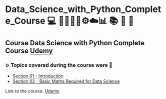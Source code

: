 # Data_Science_with_Python_Complete_Course 💻 👩🏻‍💻🤯⚙️☁️:bar_chart: :books: :game_die: :snake:
## Course Data Science with Python Complete Course [Udemy](https://www.udemy.com/course/data-science-with-python-complete-course/)
### :boom: Topics covered during the course were :rocket:
- [Section 01 - Introduction](https://github.com/romulovieira777/Data_Science_with_Python_Complete_Course/tree/main/Section_01_Introduction)
- [Section 02 - Basic Maths Required for Data Science](https://github.com/romulovieira777/Data_Science_with_Python_Complete_Course/tree/main/Section_02_Basic_Maths_Required_for_Data_Science)


Link to the course: [Udemy](https://www.udemy.com/course/data-science-with-python-complete-course/)
